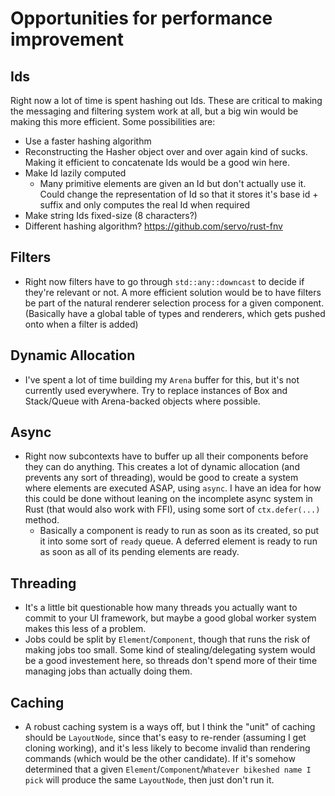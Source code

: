 # Opportunities for performance improvement

## Ids
Right now a lot of time is spent hashing out Ids. These are critical to making the messaging and filtering system work at all, but a big win would be making this more efficient. Some possibilities are:
- Use a faster hashing algorithm
- Reconstructing the Hasher object over and over again kind of sucks. Making it efficient to concatenate Ids would be a good win here.
- Make Id lazily computed
    - Many primitive elements are given an Id but don't actually use it. Could change the representation of Id so that it stores it's base id + suffix and only computes the real Id when required
- Make string Ids fixed-size (8 characters?)
- Different hashing algorithm? https://github.com/servo/rust-fnv

## Filters
- Right now filters have to go through `std::any::downcast` to decide if they're relevant or not. A more efficient solution would be to have filters be part of the natural renderer selection process for a given component. (Basically have a global table of types and renderers, which gets pushed onto when a filter is added)

## Dynamic Allocation
- I've spent a lot of time building my `Arena` buffer for this, but it's not currently used everywhere. Try to replace instances of Box and Stack/Queue with Arena-backed objects where possible.

## Async
- Right now subcontexts have to buffer up all their components before they can do anything. This creates a lot of dynamic allocation (and prevents any sort of threading), would be good to create a system where elements are executed ASAP, using `async`. I have an idea for how this could be done without leaning on the incomplete async system in Rust (that would also work with FFI), using some sort of `ctx.defer(...)` method.
    - Basically a component is ready to run as soon as its created, so put it into some sort of `ready` queue. A deferred element is ready to run as soon as all of its pending elements are ready.

## Threading
- It's a little bit questionable how many threads you actually want to commit to your UI framework, but maybe a good global worker system makes this less of a problem.
- Jobs could be split by `Element`/`Component`, though that runs the risk of making jobs too small. Some kind of stealing/delegating system would be a good investement here, so threads don't spend more of their time managing jobs than actually doing them.

## Caching
- A robust caching system is a ways off, but I think the "unit" of caching should be `LayoutNode`, since that's easy to re-render (assuming I get cloning working), and it's less likely to become invalid than rendering commands (which would be the other candidate). If it's somehow determined that a given `Element`/`Component`/`Whatever bikeshed name I pick` will produce the same `LayoutNode`, then just don't run it.
